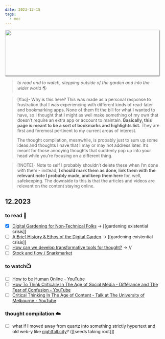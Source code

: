 ```yaml
---
date: 2023-12-15
tags:
  - moc
---
```


<img style="height: 150px; width: 100%; object-fit: cover; box-shadow: 1px 2px 3px rgba(0,0,0,.5);" src="https://64.media.tumblr.com/42ef7014ceaf30bec87dac69ee2e3855/2af5ac2267f3de3a-e7/s500x750/6b81f837a06c845d5a2d38826808bf80d2d287c6.gifv">

> *to read  and to watch, stepping outside of the garden and into the wider world* 🌎


> [!faq]- Why is this here?
> This was made as a personal response to frustration that I was experiencing with different kinds of read-later and bookmarking apps. None of them fit the bill for what I wanted to have, so I thought that I might as well make something of my own that doesn’t require an extra app or account to maintain. **Basically, this page is meant to be a sort of bookmarks and highlights list.** They are first and foremost pertinent to my current areas of interest.
> 
> The thought compilation, meanwhile, is probably just to sum up some ideas and thoughts I have that I may or may not address later. It’s meant for those annoying thoughts that suddenly pop up into your head while you’re focusing on a different thing.


> [!NOTE]- Note to self
> I probably shouldn’t delete these when I’m done with them - instead, **I should mark them as done, link them with the relevant note I probably made, and keep them here** for, well, safekeeping. The downside to this is that the articles and videos are relevant on the content staying online.

## 12.2023
### to read 📑
- [x] [Digital Gardening for Non-Technical Folks](https://maggieappleton.com/nontechnical-gardening) → [[gardening existential crisis]]
- [ ] [A Brief History & Ethos of the Digital Garden](https://maggieappleton.com/garden-history) → [[gardening existential crisis]]
- [ ] [How can we develop transformative tools for thought?](https://numinous.productions/ttft/) → //
- [ ] [Stock and flow / Snarkmarket](https://snarkmarket.com/2010/4890/)

### to watch📺
- [ ] [How to be Human Online - YouTube](https://www.youtube.com/watch?v=vC6uYyUfMH4)
- [ ] [How To Think Critically In The Age of Social Media - Différance and The Fear of Confusion - YouTube](https://www.youtube.com/watch?v=0tMXtDYzIuM&plid=WL&index=4)
- [ ] [Critical Thinking In The Age of Content - Talk at The University of Melbourne - YouTube](https://www.youtube.com/watch?v=lvA3bxMjh9w)

### thought compilation ☁️
- [ ] what if I moved away from quartz into something strictly hypertext and old web-y like [nightfall.city](https://nightfall.city/)? ([[seeds taking root]])

